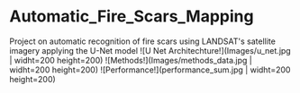 # Automatic_Fire_Scars_Mapping
Project on automatic recognition of fire scars using LANDSAT's satellite imagery applying the U-Net model
![U Net Architechture!](Images/u_net.jpg | widht=200 height=200) 
![Methods!](Images/methods_data.jpg | widht=200 height=200)
![Performance!](performance_sum.jpg | widht=200 height=200)
